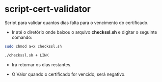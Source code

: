 # script-cert-validator

Script para validar quantos dias falta para o vencimento do certificado.

* Ir até o diretório onde baixou o arquivo **checkssl.sh** e digitar o seguinte comando:

```bash
sudo chmod a+x checkssl.sh
```

```bash
./checkssl.sh + LINK
```

* Irá retornar os dias restantes.

* O Valor quando o certificado for vencido, será negativo.
